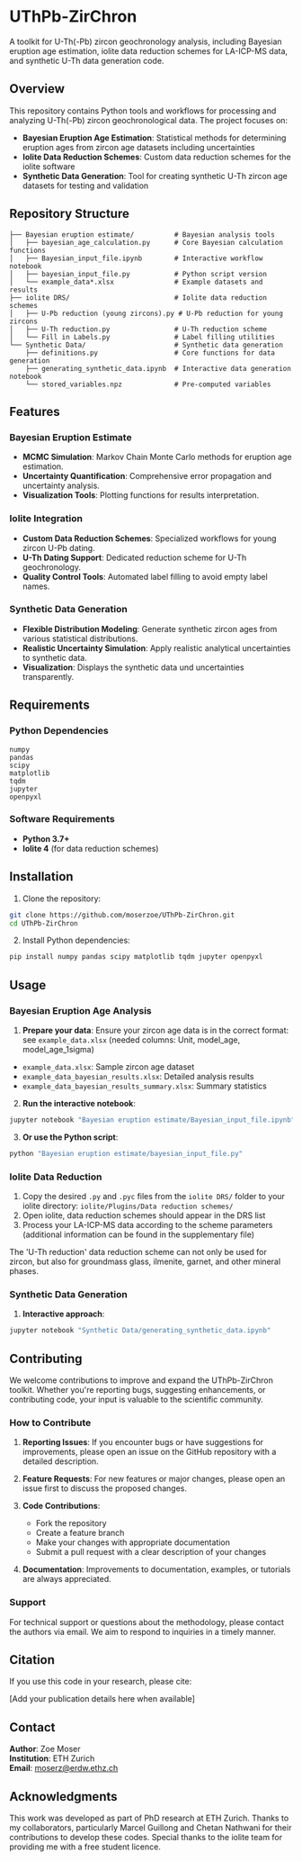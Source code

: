 # UThPb-ZirChron

A toolkit for U-Th(-Pb) zircon geochronology analysis, including Bayesian eruption age estimation, iolite data reduction schemes for LA-ICP-MS data, and synthetic U-Th data generation code.

## Overview

This repository contains Python tools and workflows for processing and analyzing U-Th(-Pb) zircon geochronological data. The project focuses on:

- **Bayesian Eruption Age Estimation**: Statistical methods for determining eruption ages from zircon age datasets including uncertainties
- **Iolite Data Reduction Schemes**: Custom data reduction schemes for the iolite software
- **Synthetic Data Generation**: Tool for creating synthetic U-Th zircon age datasets for testing and validation

## Repository Structure

```
├── Bayesian eruption estimate/          # Bayesian analysis tools
│   ├── bayesian_age_calculation.py      # Core Bayesian calculation functions
│   ├── Bayesian_input_file.ipynb        # Interactive workflow notebook
│   ├── bayesian_input_file.py           # Python script version
│   └── example_data*.xlsx               # Example datasets and results
├── iolite DRS/                          # Iolite data reduction schemes
│   ├── U-Pb reduction (young zircons).py # U-Pb reduction for young zircons
│   ├── U-Th reduction.py                # U-Th reduction scheme
│   └── Fill in Labels.py                # Label filling utilities
└── Synthetic Data/                      # Synthetic data generation
    ├── definitions.py                   # Core functions for data generation
    ├── generating_synthetic_data.ipynb  # Interactive data generation notebook
    └── stored_variables.npz             # Pre-computed variables
```

## Features

### Bayesian Eruption Estimate
- **MCMC Simulation**: Markov Chain Monte Carlo methods for eruption age estimation.
- **Uncertainty Quantification**: Comprehensive error propagation and uncertainty analysis.
- **Visualization Tools**: Plotting functions for results interpretation.

### Iolite Integration
- **Custom Data Reduction Schemes**: Specialized workflows for young zircon U-Pb dating.
- **U-Th Dating Support**: Dedicated reduction scheme for U-Th geochronology.
- **Quality Control Tools**: Automated label filling to avoid empty label names.

### Synthetic Data Generation
- **Flexible Distribution Modeling**: Generate synthetic zircon ages from various statistical distributions.
- **Realistic Uncertainty Simulation**: Apply realistic analytical uncertainties to synthetic data.
- **Visualization**: Displays the synthetic data und uncertainties transparently.

## Requirements

### Python Dependencies
```
numpy
pandas
scipy
matplotlib
tqdm
jupyter
openpyxl 
```

### Software Requirements
- **Python 3.7+**
- **Iolite 4** (for data reduction schemes)

## Installation

1. Clone the repository:
```bash
git clone https://github.com/moserzoe/UThPb-ZirChron.git
cd UThPb-ZirChron
```

2. Install Python dependencies:
```bash
pip install numpy pandas scipy matplotlib tqdm jupyter openpyxl
```

## Usage

### Bayesian Eruption Age Analysis

1. **Prepare your data**: Ensure your zircon age data is in the correct format: see `example_data.xlsx` (needed columns: Unit, model_age, model_age_1sigma)

- `example_data.xlsx`: Sample zircon age dataset
- `example_data_bayesian_results.xlsx`: Detailed analysis results
- `example_data_bayesian_results_summary.xlsx`: Summary statistics

2. **Run the interactive notebook**: 
```bash
jupyter notebook "Bayesian eruption estimate/Bayesian_input_file.ipynb"
```

3. **Or use the Python script**:
```bash
python "Bayesian eruption estimate/bayesian_input_file.py"
```

### Iolite Data Reduction

1. Copy the desired `.py` and `.pyc` files from the `iolite DRS/` folder to your iolite directory: `iolite/Plugins/Data reduction schemes/`
2. Open iolite, data reduction schemes should appear in the DRS list
3. Process your LA-ICP-MS data according to the scheme parameters (additional information can be found in the supplementary file)

The 'U-Th reduction' data reduction scheme can not only be used for zircon, but also for groundmass glass, ilmenite, garnet, and other mineral phases.

### Synthetic Data Generation

1. **Interactive approach**:
```bash
jupyter notebook "Synthetic Data/generating_synthetic_data.ipynb"
```

## Contributing

We welcome contributions to improve and expand the UThPb-ZirChron toolkit. Whether you're reporting bugs, suggesting enhancements, or contributing code, your input is valuable to the scientific community.

### How to Contribute

1. **Reporting Issues**: If you encounter bugs or have suggestions for improvements, please open an issue on the GitHub repository with a detailed description.

2. **Feature Requests**: For new features or major changes, please open an issue first to discuss the proposed changes.

3. **Code Contributions**: 
   - Fork the repository
   - Create a feature branch
   - Make your changes with appropriate documentation
   - Submit a pull request with a clear description of your changes

4. **Documentation**: Improvements to documentation, examples, or tutorials are always appreciated.

### Support

For technical support or questions about the methodology, please contact the authors via email. We aim to respond to inquiries in a timely manner.

## Citation

If you use this code in your research, please cite:

[Add your publication details here when available]

## Contact

**Author**: Zoe Moser  
**Institution**: ETH Zurich  
**Email**: moserz@erdw.ethz.ch

## Acknowledgments

This work was developed as part of PhD research at ETH Zurich. Thanks to my collaborators, particularly Marcel Guillong and Chetan Nathwani for their contributions to develop these codes. Special thanks to the iolite team for providing me with a free student licence.